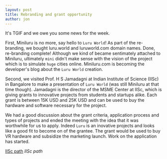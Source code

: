 ```yaml
---
layout: post
title: Rebranding and grant opportunity 
author: jon
---
```


It's TGIF and we owe you some news for the week. 

First, Miniluru is no more, say hello to `Luru World`! 
As part of the re-branding, we bought luru.world and luruworld.com domain names. Done, re-branding complete! 
Although we kind of became sentimately attached to Miniluru, ultimately `mini` didn't make sense with the vision of the project which is to simulate `huge` cities online. Miniluru.com is becoming the developer's blog about the `Luru World` creation.

Second, we visited Prof. H S Jamadagni at Indian Institute of Science (IISc) in Bangalore to make a presentation of `Luru World` (was still Miniluru at that time though). Jamadagni is the director of the MSME Center at IISc, which is giving grants to innovative projects from students and startups alike. Each grant is between 15K USD and 25K USD and can be used to buy the hardware and software necessary for the project.

We had a good discussion about the grant criteria, application process and types of projects and ended the meeting with the idea that it was worthwhile for us to apply. Indeed `Luru` is an inovative projects and looks like a good fit to become on of the grantee. The grant would be used to buy VR hardware and subsidize the marketing launch. Work on the application has started.

[IISc path]({{site.baseurl}}/images/EOW/iisc.jpg)
*IISc path*
